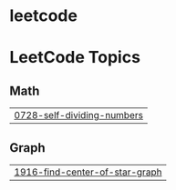 # leetcode
<!---LeetCode Topics Start-->
# LeetCode Topics
## Math
|  |
| ------- |
| [0728-self-dividing-numbers](https://github.com/M-GreySun/leetcode/tree/master/0728-self-dividing-numbers) |
## Graph
|  |
| ------- |
| [1916-find-center-of-star-graph](https://github.com/M-GreySun/leetcode/tree/master/1916-find-center-of-star-graph) |
<!---LeetCode Topics End-->